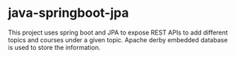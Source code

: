 # java-springboot-jpa

This project uses spring boot and JPA to expose REST APIs to add different topics and courses under a given topic. Apache derby embedded database is used to store the information.
